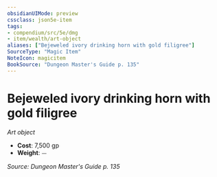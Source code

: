 ```yaml
---
obsidianUIMode: preview
cssclass: json5e-item
tags:
- compendium/src/5e/dmg
- item/wealth/art-object
aliases: ["Bejeweled ivory drinking horn with gold filigree"]
SourceType: "Magic Item"
NoteIcon: magicitem
BookSource: "Dungeon Master's Guide p. 135"
---
```

# Bejeweled ivory drinking horn with gold filigree
*Art object*  

- **Cost**: 7,500 gp
- **Weight**: ⏤

*Source: Dungeon Master's Guide p. 135*